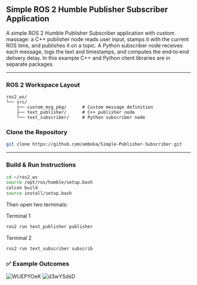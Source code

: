 ## Simple ROS 2 Humble Publisher Subscriber Application

A simple ROS 2 Humble Publisher Subscriber application with custom massage: a C++ publisher node reads user input, stamps it with the current ROS time, and publishes it on a topic. A Python subscriber node receives each message, logs the text and timestamps, and computes the end‑to‑end delivery delay. In this example C++ and Python client libraries are in separate packages.

---

### ROS 2 Workspace Layout

```text
ros2_ws/
└── src/
    ├── custom_msg_pkg/      # Custom message definition
    ├── text_publisher/      # C++ publisher node
    └── text_subscriber/     # Python subscriber node
```
### Clone the Repository

```sh
git clone https://github.com/amboka/Simple-Publisher-Subscriber.git
```
---

### Build & Run Instructions

```sh
cd ~/ros2_ws
source /opt/ros/humble/setup.bash
colcon build
source install/setup.bash
```
Then open two terminals:

Terminal 1

```sh
ros2 run text_publisher publisher

```
Terminal 2

```sh
ros2 run text_subscriber subscrib

```

### ✅ Example Outcomes
![WUEPYOeK](https://github.com/user-attachments/assets/f6161966-e5fb-4b45-8fc5-e480a7c021b7)
![d3wYSdsD](https://github.com/user-attachments/assets/882cb676-7793-4295-bdad-c87cdc0c7fbe)


